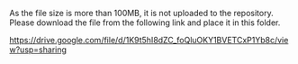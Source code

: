 As the file size is more than 100MB, it is not uploaded to the repository. Please download the file from the following link and place it in this folder.

https://drive.google.com/file/d/1K9t5hI8dZC_foQluOKY1BVETCxP1Yb8c/view?usp=sharing